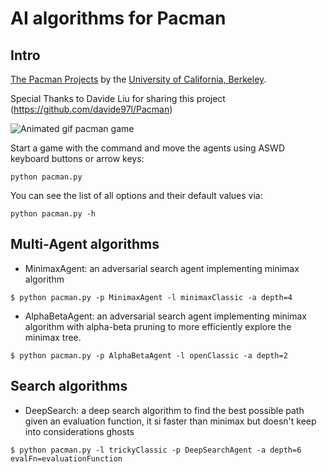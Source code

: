 # AI algorithms for Pacman

## Intro
[The Pacman Projects](http://ai.berkeley.edu/project_overview.html) by the [University of California, Berkeley](http://berkeley.edu/).

Special Thanks to Davide Liu for sharing this project (https://github.com/davide97l/Pacman)

![Animated gif pacman game](http://ai.berkeley.edu/images/pacman_game.gif)

Start a game with the command and move the agents using ASWD keyboard buttons or arrow keys:
```
python pacman.py
```
You can see the list of all options and their default values via:
```
python pacman.py -h
```

## Multi-Agent algorithms
- MinimaxAgent: an adversarial search agent implementing minimax algorithm
```
$ python pacman.py -p MinimaxAgent -l minimaxClassic -a depth=4
```
- AlphaBetaAgent: an adversarial search agent implementing minimax algorithm with alpha-beta pruning to more efficiently explore the minimax tree.
```
$ python pacman.py -p AlphaBetaAgent -l openClassic -a depth=2
```

## Search algorithms
- DeepSearch: a deep search algorithm to find the best possible path given an evaluation function, it si faster than minimax but doesn't keep into considerations ghosts
```
$ python pacman.py -l trickyClassic -p DeepSearchAgent -a depth=6 evalFn=evaluationFunction
```
